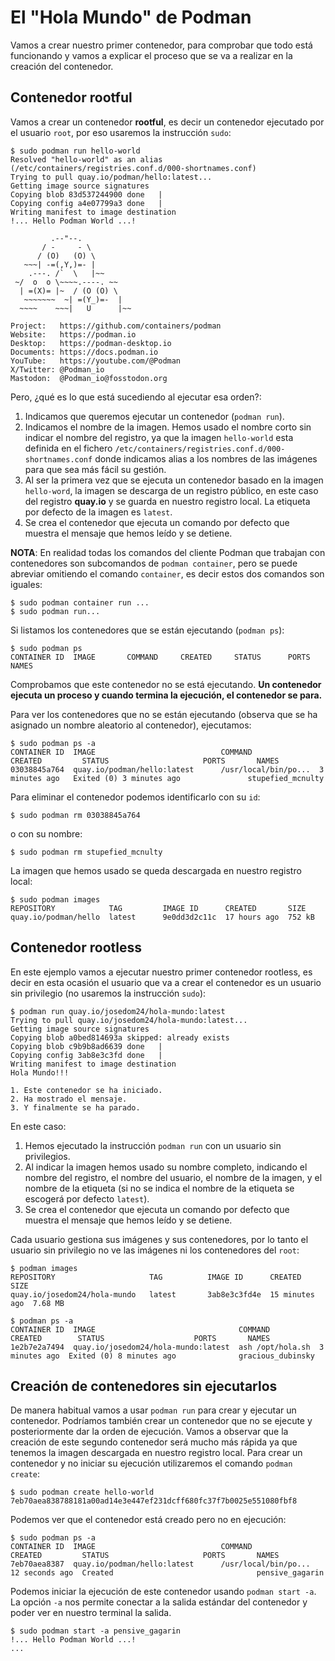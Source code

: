 # El "Hola Mundo" de Podman

Vamos a crear nuestro primer contenedor, para comprobar que todo está funcionando y vamos a explicar el proceso que se va a realizar en la creación del contenedor.

## Contenedor rootful

Vamos a crear un contenedor **rootful**, es decir un contenedor ejecutado por el usuario `root`, por eso usaremos la instrucción `sudo`:

```
$ sudo podman run hello-world
Resolved "hello-world" as an alias (/etc/containers/registries.conf.d/000-shortnames.conf)
Trying to pull quay.io/podman/hello:latest...
Getting image source signatures
Copying blob 83d537244900 done   | 
Copying config a4e07799a3 done   | 
Writing manifest to image destination
!... Hello Podman World ...!

         .--"--.           
       / -     - \         
      / (O)   (O) \        
   ~~~| -=(,Y,)=- |         
    .---. /`  \   |~~      
 ~/  o  o \~~~~.----. ~~   
  | =(X)= |~  / (O (O) \   
   ~~~~~~~  ~| =(Y_)=-  |   
  ~~~~    ~~~|   U      |~~ 

Project:   https://github.com/containers/podman
Website:   https://podman.io
Desktop:   https://podman-desktop.io
Documents: https://docs.podman.io
YouTube:   https://youtube.com/@Podman
X/Twitter: @Podman_io
Mastodon:  @Podman_io@fosstodon.org
```

Pero, ¿qué es lo que está sucediendo al ejecutar esa orden?:

1. Indicamos que queremos ejecutar un contenedor (`podman run`).
2. Indicamos el nombre de la imagen. Hemos usado el nombre corto sin indicar el nombre del registro, ya que la imagen `hello-world` esta definida en el fichero `/etc/containers/registries.conf.d/000-shortnames.conf` donde indicamos alias a los nombres de las imágenes para que sea más fácil su gestión.
3. Al ser la primera vez que se ejecuta un contenedor basado en la imagen `hello-word`, la imagen se descarga de un registro público, en este caso del registro **quay.io** y se guarda en nuestro registro local. La etiqueta por defecto de la imagen es `latest`.
3. Se crea el contenedor que ejecuta un comando por defecto que muestra el mensaje que hemos leído y se detiene.

**NOTA**: En realidad todas los comandos del cliente Podman que trabajan con contenedores son subcomandos de `podman container`, pero se puede abreviar omitiendo el comando `container`, es decir estos dos comandos son iguales:

```
$ sudo podman container run ...
$ sudo podman run...
```

Si listamos los contenedores que se están ejecutando (`podman ps`):

```
$ sudo podman ps
CONTAINER ID  IMAGE       COMMAND     CREATED     STATUS      PORTS       NAMES
```

Comprobamos que este contenedor no se está ejecutando. **Un contenedor ejecuta un proceso y cuando termina la ejecución, el contenedor se para.**

Para ver los contenedores que no se están ejecutando (observa que se ha asignado un nombre aleatorio al contenedor), ejecutamos:

```
$ sudo podman ps -a
CONTAINER ID  IMAGE                            COMMAND               CREATED         STATUS                     PORTS       NAMES
03038845a764  quay.io/podman/hello:latest      /usr/local/bin/po...  3 minutes ago   Exited (0) 3 minutes ago               stupefied_mcnulty
```

Para eliminar el contenedor podemos identificarlo con su `id`:

```
$ sudo podman rm 03038845a764
```

o con su nombre:

```
$ sudo podman rm stupefied_mcnulty
```

La imagen que hemos usado se queda descargada en nuestro registro local:

```
$ sudo podman images
REPOSITORY            TAG         IMAGE ID      CREATED       SIZE
quay.io/podman/hello  latest      9e0dd3d2c11c  17 hours ago  752 kB
```

## Contenedor rootless

En este ejemplo vamos a ejecutar nuestro primer contenedor rootless, es decir en esta ocasión el usuario que va a crear el contenedor es un usuario sin privilegio (no usaremos la instrucción `sudo`):

```
$ podman run quay.io/josedom24/hola-mundo:latest
Trying to pull quay.io/josedom24/hola-mundo:latest...
Getting image source signatures
Copying blob a0bed814693a skipped: already exists  
Copying blob c9b9b8ad6639 done   | 
Copying config 3ab8e3c3fd done   | 
Writing manifest to image destination
Hola Mundo!!!

1. Este contenedor se ha iniciado.
2. Ha mostrado el mensaje.
3. Y finalmente se ha parado.
```

En este caso:

1. Hemos ejecutado la instrucción `podman run` con un usuario sin privilegios.
2. Al indicar la imagen hemos usado su nombre completo, indicando el nombre del registro, el nombre del usuario, el nombre de la imagen, y el nombre de la etiqueta (si no se indica el nombre de la etiqueta se escogerá por defecto `latest`).
3. Se crea el contenedor que ejecuta un comando por defecto que muestra el mensaje que hemos leído y se detiene.

Cada usuario gestiona sus imágenes y sus contenedores, por lo tanto el usuario sin privilegio no ve las imágenes ni los contenedores del `root`:

```
$ podman images
REPOSITORY                     TAG          IMAGE ID      CREATED         SIZE
quay.io/josedom24/hola-mundo   latest       3ab8e3c3fd4e  15 minutes ago  7.68 MB

$ podman ps -a
CONTAINER ID  IMAGE                                COMMAND           CREATED        STATUS                    PORTS       NAMES
1e2b7e2a7494  quay.io/josedom24/hola-mundo:latest  ash /opt/hola.sh  3 minutes ago  Exited (0) 8 minutes ago              gracious_dubinsky
```

## Creación de contenedores sin ejecutarlos

De manera habitual vamos a usar `podman run` para crear y ejecutar un contenedor. Podríamos también crear un contenedor que no se ejecute y posteriormente dar la orden de ejecución. Vamos a observar que la creación de este segundo contenedor será mucho más rápida ya que tenemos la imagen descargada en nuestro registro local. Para crear un contenedor y no iniciar su ejecución utilizaremos el comando `podman create`:

```
$ sudo podman create hello-world
7eb70aea838788181a00ad14e3e447ef231dcff680fc37f7b0025e551080fbf8
```

Podemos ver que el contenedor está creado pero no en ejecución:


```
$ sudo podman ps -a
CONTAINER ID  IMAGE                            COMMAND               CREATED         STATUS                     PORTS       NAMES
7eb70aea8387  quay.io/podman/hello:latest      /usr/local/bin/po...  12 seconds ago  Created                                pensive_gagarin

```

Podemos iniciar la ejecución de este contenedor usando `podman start -a`. La opción `-a` nos permite conectar a la salida estándar del contenedor y poder ver en nuestro terminal la salida.

```
$ sudo podman start -a pensive_gagarin
!... Hello Podman World ...!
...
```
